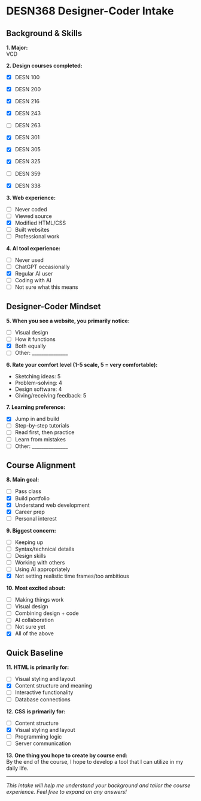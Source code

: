 # DESN368 Designer-Coder Intake

## Background & Skills

**1. Major:**  
VCD

**2. Design courses completed:**  
- [x] DESN 100  
- [x] DESN 200  
- [x] DESN 216  
- [x] DESN 243  
- [ ] DESN 263  
- [x] DESN 301
- [x] DESN 305
- [x] DESN 325
- [ ] DESN 359 
- [x] DESN 338


**3. Web experience:**  
- [ ] Never coded  
- [ ] Viewed source  
- [x] Modified HTML/CSS  
- [ ] Built websites  
- [ ] Professional work

**4. AI tool experience:**  
- [ ] Never used  
- [ ] ChatGPT occasionally  
- [x] Regular AI user  
- [ ] Coding with AI  
- [ ] Not sure what this means

## Designer-Coder Mindset

**5. When you see a website, you primarily notice:**  
- [ ] Visual design  
- [ ] How it functions  
- [x] Both equally  
- [ ] Other: _______________

**6. Rate your comfort level (1-5 scale, 5 = very comfortable):**  
- Sketching ideas: 5  
- Problem-solving: 4  
- Design software: 4
- Giving/receiving feedback: 5

**7. Learning preference:**  
- [x] Jump in and build  
- [ ] Step-by-step tutorials  
- [ ] Read first, then practice  
- [ ] Learn from mistakes  
- [ ] Other: _______________

## Course Alignment

**8. Main goal:**  
- [ ] Pass class  
- [x] Build portfolio  
- [x] Understand web development  
- [x] Career prep  
- [ ] Personal interest

**9. Biggest concern:**  
- [ ] Keeping up  
- [ ] Syntax/technical details  
- [ ] Design skills  
- [ ] Working with others  
- [ ] Using AI appropriately
- [x] Not setting realistic time frames/too ambitious

**10. Most excited about:**  
- [ ] Making things work  
- [ ] Visual design  
- [ ] Combining design + code  
- [ ] AI collaboration  
- [ ] Not sure yet
- [x] All of the above

## Quick Baseline

**11. HTML is primarily for:**  
- [ ] Visual styling and layout  
- [x] Content structure and meaning  
- [ ] Interactive functionality  
- [ ] Database connections

**12. CSS is primarily for:**  
- [ ] Content structure  
- [x] Visual styling and layout  
- [ ] Programming logic  
- [ ] Server communication

**13. One thing you hope to create by course end:**  
By the end of the course, I hope to develop a tool that I can utilize in my daily life.

---
*This intake will help me understand your background and tailor the course experience. Feel free to expand on any answers!*
